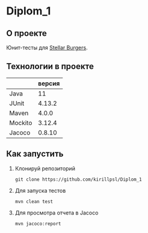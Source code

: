 # Diplom_1
## О проекте
Юнит-тесты для [Stellar Burgers](https://stellarburgers.nomoreparties.site/).

## Технологии в проекте
|                  | версия |
|------------------|--------|
| Java             | 11     |
| JUnit            | 4.13.2 |
| Maven            | 4.0.0  |
| Mockito          | 3.12.4 |
| Jacoco           | 0.8.10 |

## Как запустить
<ol>
<li>Клонируй репозиторий</li>

```
git clone https://github.com/kirillpsl/Diplom_1
```
<li>Для запуска тестов</li>

```
mvn clean test
```
<li>Для просмотра отчета в Jacoco</li>

```
mvn jacoco:report
```
</ol>